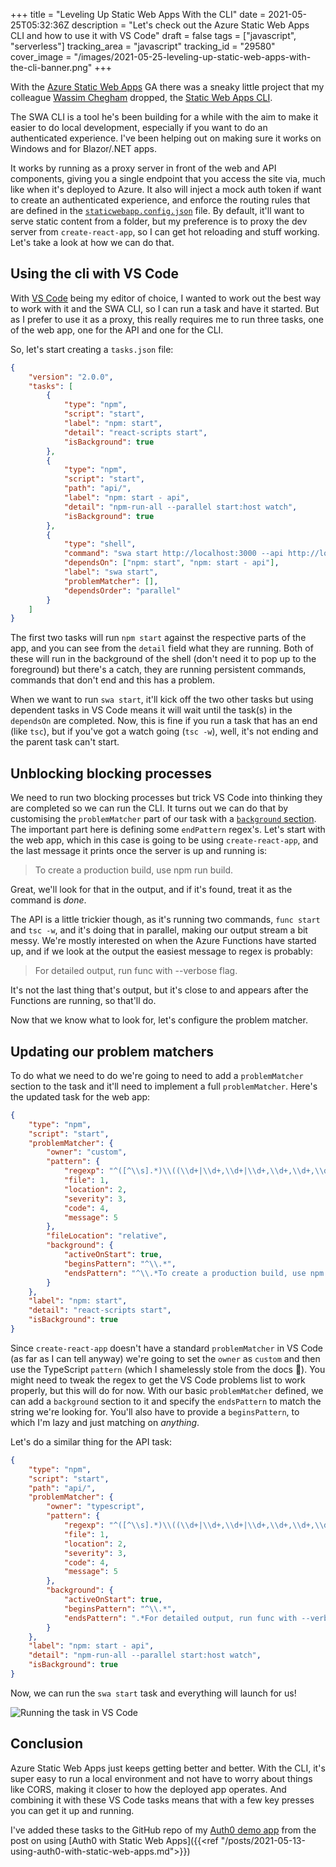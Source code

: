 +++
title = "Leveling Up Static Web Apps With the CLI"
date = 2021-05-25T05:32:36Z
description = "Let's check out the Azure Static Web Apps CLI and how to use it with VS Code"
draft = false
tags = ["javascript", "serverless"]
tracking_area = "javascript"
tracking_id = "29580"
cover_image = "/images/2021-05-25-leveling-up-static-web-apps-with-the-cli-banner.png"
+++

With the [Azure Static Web Apps](https://docs.microsoft.com/azure/static-web-apps?{{<cda>}}) GA there was a sneaky little project that my colleague [Wassim Chegham](https://twitter.com/manekinekko) dropped, the [Static Web Apps CLI](https://github.com/azure/static-web-apps-cli).

The SWA CLI is a tool he's been building for a while with the aim to make it easier to do local development, especially if you want to do an authenticated experience. I've been helping out on making sure it works on Windows and for Blazor/.NET apps.

It works by running as a proxy server in front of the web and API components, giving you a single endpoint that you access the site via, much like when it's deployed to Azure. It also will inject a mock auth token if want to create an authenticated experience, and enforce the routing rules that are defined in the [`staticwebapp.config.json`](https://docs.microsoft.com/azure/static-web-apps/configuration?{{<cda>}}) file. By default, it'll want to serve static content from a folder, but my preference is to proxy the dev server from `create-react-app`, so I can get hot reloading and stuff working. Let's take a look at how we can do that.

## Using the cli with VS Code

With [VS Code](https://code.visualstudio.com/?{{<cda>}}) being my editor of choice, I wanted to work out the best way to work with it and the SWA CLI, so I can run a task and have it started. But as I prefer to use it as a proxy, this really requires me to run three tasks, one of the web app, one for the API and one for the CLI.

So, let's start creating a `tasks.json` file:

```json
{
    "version": "2.0.0",
    "tasks": [
        {
            "type": "npm",
            "script": "start",
            "label": "npm: start",
            "detail": "react-scripts start",
            "isBackground": true
        },
        {
            "type": "npm",
            "script": "start",
            "path": "api/",
            "label": "npm: start - api",
            "detail": "npm-run-all --parallel start:host watch",
            "isBackground": true
        },
        {
            "type": "shell",
            "command": "swa start http://localhost:3000 --api http://localhost:7071",
            "dependsOn": ["npm: start", "npm: start - api"],
            "label": "swa start",
            "problemMatcher": [],
            "dependsOrder": "parallel"
        }
    ]
}
```

The first two tasks will run `npm start` against the respective parts of the app, and you can see from the `detail` field what they are running. Both of these will run in the background of the shell (don't need it to pop up to the foreground) but there's a catch, they are running persistent commands, commands that don't end and this has a problem.

When we want to run `swa start`, it'll kick off the two other tasks but using dependent tasks in VS Code means it will wait until the task(s) in the `dependsOn` are completed. Now, this is fine if you run a task that has an end (like `tsc`), but if you've got a watch going (`tsc -w`), well, it's not ending and the parent task can't start.

## Unblocking blocking processes

We need to run two blocking processes but trick VS Code into thinking they are completed so we can run the CLI. It turns out we can do that by customising the `problemMatcher` part of our task with a [`background` section](https://code.visualstudio.com/docs/editor/tasks?{{<cda>}}#_background-watching-tasks). The important part here is defining some `endPattern` regex's. Let's start with the web app, which in this case is going to be using `create-react-app`, and the last message it prints once the server is up and running is:

> To create a production build, use npm run build.

Great, we'll look for that in the output, and if it's found, treat it as the command is _done_.

The API is a little trickier though, as it's running two commands, `func start` and `tsc -w`, and it's doing that in parallel, making our output stream a bit messy. We're mostly interested on when the Azure Functions have started up, and if we look at the output the easiest message to regex is probably:

> For detailed output, run func with --verbose flag.

It's not the last thing that's output, but it's close to and appears after the Functions are running, so that'll do.

Now that we know what to look for, let's configure the problem matcher.

## Updating our problem matchers

To do what we need to do we're going to need to add a `problemMatcher` section to the task and it'll need to implement a full `problemMatcher`. Here's the updated task for the web app:

```json
{
    "type": "npm",
    "script": "start",
    "problemMatcher": {
        "owner": "custom",
        "pattern": {
            "regexp": "^([^\\s].*)\\((\\d+|\\d+,\\d+|\\d+,\\d+,\\d+,\\d+)\\):\\s+(error|warning|info)\\s+(TS\\d+)\\s*:\\s*(.*)$",
            "file": 1,
            "location": 2,
            "severity": 3,
            "code": 4,
            "message": 5
        },
        "fileLocation": "relative",
        "background": {
            "activeOnStart": true,
            "beginsPattern": "^\\.*",
            "endsPattern": "^\\.*To create a production build, use npm run build\\."
        }
    },
    "label": "npm: start",
    "detail": "react-scripts start",
    "isBackground": true
}
```

Since `create-react-app` doesn't have a standard `problemMatcher` in VS Code (as far as I can tell anyway) we're going to set the `owner` as `custom` and then use the TypeScript `pattern` (which I shamelessly stole from the docs 🤣). You might need to tweak the regex to get the VS Code problems list to work properly, but this will do for now. With our basic `problemMatcher` defined, we can add a `background` section to it and specify the `endsPattern` to match the string we're looking for. You'll also have to provide a `beginsPattern`, to which I'm lazy and just matching on _anything_.

Let's do a similar thing for the API task:

```json
{
    "type": "npm",
    "script": "start",
    "path": "api/",
    "problemMatcher": {
        "owner": "typescript",
        "pattern": {
            "regexp": "^([^\\s].*)\\((\\d+|\\d+,\\d+|\\d+,\\d+,\\d+,\\d+)\\):\\s+(error|warning|info)\\s+(TS\\d+)\\s*:\\s*(.*)$",
            "file": 1,
            "location": 2,
            "severity": 3,
            "code": 4,
            "message": 5
        },
        "background": {
            "activeOnStart": true,
            "beginsPattern": "^\\.*",
            "endsPattern": ".*For detailed output, run func with --verbose flag\\..*"
        }
    },
    "label": "npm: start - api",
    "detail": "npm-run-all --parallel start:host watch",
    "isBackground": true
}
```

Now, we can run the `swa start` task and everything will launch for us!

![Running the task in VS Code](/images/2021-05-25-leveling-up-static-web-apps-with-the-cli.gif)

## Conclusion

Azure Static Web Apps just keeps getting better and better. With the CLI, it's super easy to run a local environment and not have to worry about things like CORS, making it closer to how the deployed app operates. And combining it with these VS Code tasks means that with a few key presses you can get it up and running.

I've added these tasks to the GitHub repo of my [Auth0 demo app](https://github.com/aaronpowell/swa-custom-auth-auth0) from the post on using [Auth0 with Static Web Apps]({{<ref "/posts/2021-05-13-using-auth0-with-static-web-apps.md">}})
